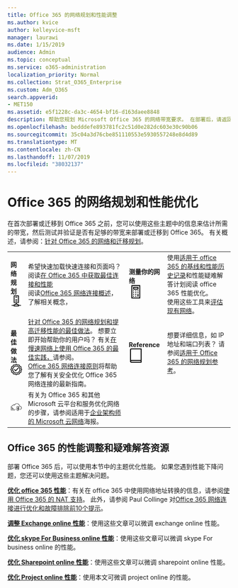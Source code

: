 ```yaml
---
title: Office 365 的网络规划和性能调整
ms.author: kvice
author: kelleyvice-msft
manager: laurawi
ms.date: 1/15/2019
audience: Admin
ms.topic: conceptual
ms.service: o365-administration
localization_priority: Normal
ms.collection: Strat_O365_Enterprise
ms.custom: Adm_O365
search.appverid:
- MET150
ms.assetid: e5f1228c-da3c-4654-bf16-d163daee8848
description: 帮助您规划 Microsoft Office 365 的网络带宽要求。 在部署后，请返回此处对 Office 365 性能进行微调和故障排除。
ms.openlocfilehash: bedddefe893781fc2c51d0e282dc603e30c90b06
ms.sourcegitcommit: 35c04a3d76cbe851110553e5930557248e8d4d89
ms.translationtype: MT
ms.contentlocale: zh-CN
ms.lasthandoff: 11/07/2019
ms.locfileid: "38032137"
---
```

# <a name="network-planning-and-performance-tuning-for-office-365"></a>Office 365 的网络规划和性能优化
在首次部署或迁移到 Office 365 之前，您可以使用这些主题中的信息来估计所需的带宽，然后测试并验证是否有足够的带宽来部署或迁移到 Office 365。 有关概述，请参阅：[针对 Office 365 的网络和迁移规划](network-and-migration-planning.md)。
  
|||||
|:-----|:-----|:-----|:-----|
|**网络规划** <br/> ![网络](media/5e9dcd06-601b-4b28-88dc-f524e7548794.png)           <br/> |希望快速加载快速连接和页面吗？  <br/> 阅读[在 Office 365 中获取最佳连接和性能](https://aka.ms/o365perfprinciples) <br/> 阅读[Office 365 网络连接概述](https://docs.microsoft.com/office365/enterprise/office-365-networking-overview)，了解相关概念，  <br/> |**测量你的网络** <br/> ![计算器](media/d690a132-4884-40eb-a918-526bb3dff3cc.png)           <br/> |使用[适用于 office 365 的](performance-troubleshooting-plan.md)[基线和性能历史记录](performance-tuning-using-baselines-and-history.md)和性能疑难解答计划阅读 office 365 性能优化。  <br/> 使用这些工具来[评估现有网络](network-and-migration-planning.md#calculators)。  <br/> |
|**最佳做法** <br/> ![最佳做法](media/2a659a5c-1007-47d3-a6c6-a19e018ab29b.png)           <br/> |[针对 Office 365 的网络规划和提高迁移性能的最佳做法](network-and-migration-planning.md#BestPractices)。 想要立即开始帮助你的用户吗？ 有关[在慢速网络上使用 Office 365 的最佳实践，](https://support.office.com/article/fd16c8d2-4799-4c39-8fd7-045f06640166)请参阅。  <br/> [Office 365 网络连接原则](https://aka.ms/o365networkingprinciples)将帮助您了解有关安全优化 Office 365 网络连接的最新指南。  <br/> |**Reference** <br/> ![书籍或日记](media/56dff3c1-f605-48d8-811f-7d13ce639ecd.png)           <br/> |想要详细信息，如 IP 地址和端口列表？ 请参阅[适用于 Office 365 的网络规划参考](network-and-migration-planning.md#NetReference)。  <br/> |
|![请参阅适用于企业架构师的 Microsoft 云网络海报](media/3094be9f-2407-4fa5-896d-aa66ef7b9bb9.png)           <br/> |有关为 Office 365 和其他 Microsoft 云平台和服务优化网络的步骤，请参阅适用于[企业架构师的 Microsoft 云网络](https://aka.ms/cloudarchnetworking)海报。  <br/> |
   
## <a name="performance-tuning-and-troubleshooting-resources-for-office-365"></a>Office 365 的性能调整和疑难解答资源
<a name="apptuning"> </a>

部署 Office 365 后，可以使用本节中的主题优化性能。 如果您遇到性能下降问题，您还可以使用这些主题解决问题。
  
 **[优化 office 365 性能](tune-office-365-performance.md)**：有关在 office 365 中使用网络地址转换的信息，请参阅[使用 Office 365 的 NAT 支持](nat-support-with-office-365.md)。 此外，请参阅 Paul Collinge 对[Office 365 网络连接进行优化和故障排除前10个提示](https://blogs.technet.com/b/onthewire/archive/2014/06/18/top-10-tips-for-optimising-amp-troubleshooting-your-office-365-network-connectivity.aspx)。 
  
 **[调整 Exchange online 性能](tune-exchange-online-performance.md)**：使用这些文章可以微调 exchange online 性能。 
  
 **[优化 skype For Business online 性能](tune-skype-for-business-online-performance.md)**：使用这些文章可以微调 skype For business online 的性能。 
  
 **[优化 Sharepoint online 性能](tune-sharepoint-online-performance.md)**：使用这些文章可以微调 sharepoint online 性能。 
  
 **[优化 Project online 性能](https://support.office.com/article/12ba0ebd-c616-42e5-b9b6-cad570e8409c)**：使用本文可微调 project online 的性能。 
  

